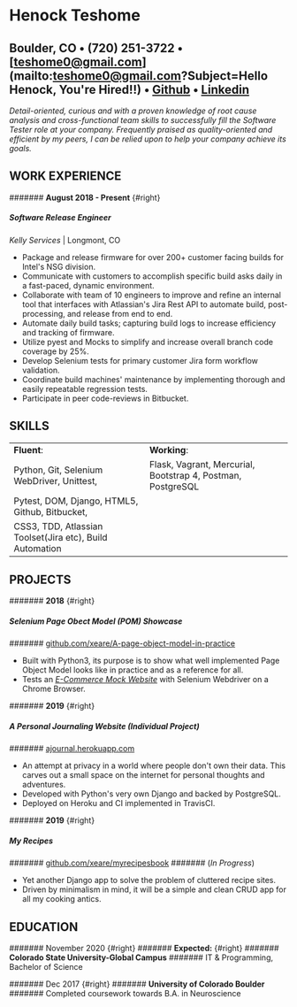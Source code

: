 Henock Teshome
========================

 Boulder, CO • (720) 251-3722 • [teshome0@gmail.com](mailto:teshome0@gmail.com?Subject=Hello Henock, You're Hired!!) • [Github](https://github.com/xeare) • [Linkedin](https://www.linkedin.com/in/henock-teshome/)
---------
*Detail-oriented, curious and with a proven knowledge of root cause analysis and cross-functional team skills to successfully fill the Software Tester role at your company. Frequently praised as quality-oriented and efficient by my peers, I can be relied upon to help your company achieve its goals.*

WORK EXPERIENCE
---------

####### **August 2018 - Present** {#right}
##### Software Release Engineer
*Kelly Services* | Longmont, CO

* Package and release firmware for over 200+ customer facing builds for Intel's NSG division.
* Communicate with customers to accomplish specific build asks daily in a fast-paced, dynamic environment.
* Collaborate with team of 10 engineers to improve and refine an internal tool that interfaces with Atlassian's Jira Rest API to automate build, post-processing, and release from end to end.
* Automate daily build tasks; capturing build logs to increase efficiency and tracking of firmware.
* Utilize pyest and Mocks to simplify and increase overall branch code coverage by 25%.
* Develop Selenium tests for primary customer Jira form workflow validation.
* Coordinate build machines' maintenance by implementing thorough and easily repeatable regression tests.
* Participate in peer code-reviews in Bitbucket.


SKILLS
---------

|                                                            |                                                                   |
|------------------------------------------------------------|-------------------------------------------------------------------|
|         **Fluent**:                                        |   **Working**:                                                    |
|           Python, Git, Selenium WebDriver, Unittest,       |      Flask, Vagrant, Mercurial, Bootstrap 4, Postman, PostgreSQL  |
|           Pytest, DOM, Django, HTML5, Github, Bitbucket,   |                                                                   |
|           CSS3, TDD, Atlassian Toolset(Jira etc), Build Automation|                                                            |


PROJECTS
---------
####### **2018** {#right}
##### **Selenium Page Obect Model (POM)** Showcase
####### [github.com/xeare/A-page-object-model-in-practice](https://github.com/xeare/A-page-object-model-in-practice)
* Built with Python3, its purpose is to show what well implemented Page Object Model looks like in practice and as a reference for all.
* Tests an [*E-Commerce Mock Website*](http://automationpractice.com/index.php) with Selenium Webdriver on a Chrome Browser.


####### **2019** {#right}
#####  A Personal Journaling Website (Individual Project)
####### [ajournal.herokuapp.com](https://ajournal.herokuapp.com)
* An attempt at privacy in a world where people don't own their data. This carves out a small space on the internet for personal thoughts and adventures.
* Developed with Python's very own Django and backed by PostgreSQL.
* Deployed on Heroku and CI implemented in TravisCI.

####### **2019** {#right}
##### My Recipes
####### [github.com/xeare/myrecipesbook](https://github.com/xeare/myrecipesbook)
####### (*In Progress*)
* Yet another Django app to solve the problem of cluttered recipe sites.
* Driven by minimalism in mind, it will be a simple and clean CRUD app for all my cooking antics.


EDUCATION
---------
####### November 2020 {#right}
####### **Expected:** {#right}
####### **Colorado State University-Global Campus**
####### IT & Programming, Bachelor of Science

####### Dec 2017 {#right}
####### **University of Colorado Boulder**
####### Completed coursework towards B.A. in Neuroscience
